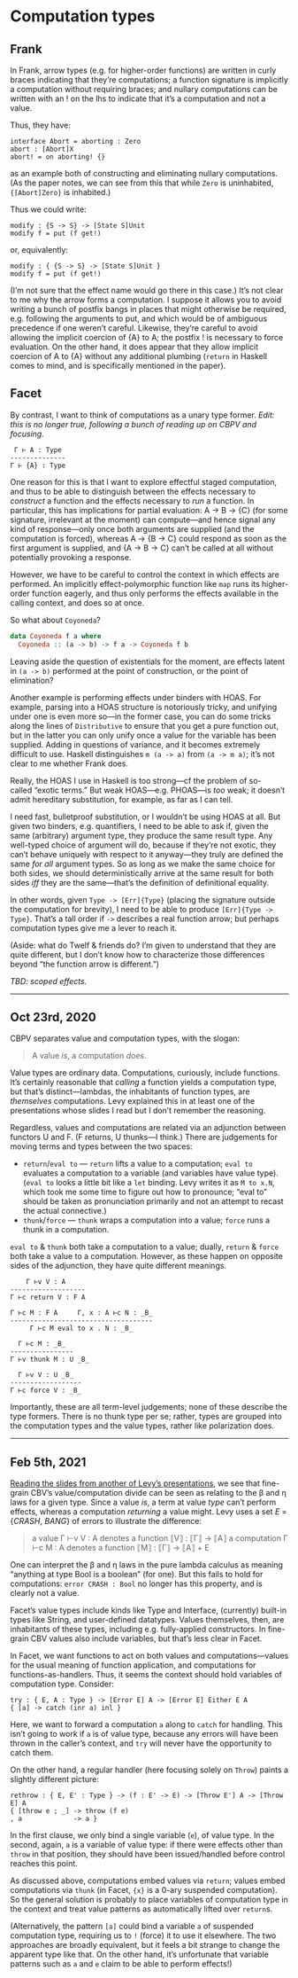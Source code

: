 # Computation types

## Frank

In Frank, arrow types (e.g. for higher-order functions) are written in curly braces indicating that they’re computations; a function signature is implicitly a computation without requiring braces; and nullary computations can be written with an ! on the lhs to indicate that it’s a computation and not a value.

Thus, they have:

```frank
interface Abort = aborting : Zero
abort : [Abort]X
abort! = on aborting! {}
```

as an example both of constructing and eliminating nullary computations. (As the paper notes, we can see from this that while `Zero` is uninhabited, `{[Abort]Zero}` is inhabited.)

Thus we could write:

```frank
modify : {S -> S} -> [State S]Unit
modify f = put (f get!)
```

or, equivalently:

```frank
modify : { {S -> S} -> [State S]Unit }
modify f = put (f get!)
```

(I’m not sure that the effect name would go there in this case.) It’s not clear to me why the arrow forms a computation. I suppose it allows you to avoid writing a bunch of postfix bangs in places that might otherwise be required, e.g. following the arguments to put, and which would be of ambiguous precedence if one weren’t careful. Likewise, they’re careful to avoid allowing the implicit coercion of {A} to A; the postfix ! is necessary to force evaluation. On the other hand, it does appear that they allow implicit coercion of A to {A} without any additional plumbing (`return` in Haskell comes to mind, and is specifically mentioned in the paper).


## Facet

By contrast, I want to think of computations as a unary type former. _Edit: this is no longer true, following a bunch of reading up on CBPV and focusing._

```
 Γ ⊢ A : Type
--------------
Γ ⊢ {A} : Type
```

One reason for this is that I want to explore effectful staged computation, and thus to be able to distinguish between the effects necessary to _construct_ a function and the effects necessary to _run_ a function. In particular, this has implications for partial evaluation: A -> B -> {C} (for some signature, irrelevant at the moment) can compute—and hence signal any kind of response—only once both arguments are supplied (and the computation is forced), whereas A -> {B -> C} could respond as soon as the first argument is supplied, and {A -> B -> C} can’t be called at all without potentially provoking a response.

However, we have to be careful to control the context in which effects are performed. An implicitly effect-polymorphic function like `map` runs its higher-order function eagerly, and thus only performs the effects available in the calling context, and does so at once.

So what about `Coyoneda`?

```haskell
data Coyoneda f a where
  Coyoneda :: (a -> b) -> f a -> Coyoneda f b
```

Leaving aside the question of existentials for the moment, are effects latent in `(a -> b)` performed at the point of construction, or the point of elimination?

Another example is performing effects under binders with HOAS. For example, parsing into a HOAS structure is notoriously tricky, and unifying under one is even more so—in the former case, you can do some tricks along the lines of `Distributive` to ensure that you get a pure function out, but in the latter you can only unify once a value for the variable has been supplied. Adding in questions of variance, and it becomes extremely difficult to use. Haskell distinguishes `m (a -> a)` from `(a -> m a)`; it’s not clear to me whether Frank does.

Really, the HOAS I use in Haskell is too strong—cf the problem of so-called “exotic terms.” But weak HOAS—e.g. PHOAS—is _too_ weak; it doesn’t admit hereditary substitution, for example, as far as I can tell.

I need fast, bulletproof substitution, or I wouldn’t be using HOAS at all. But given two binders, e.g. quantifiers, I need to be able to ask if, given the same (arbitrary) argument type, they produce the same result type. Any well-typed choice of argument will do, because if they’re not exotic, they can’t behave uniquely with respect to it anyway—they truly are defined the same _for all_ argument types. So as long as we make the same choice for both sides, we should deterministically arrive at the same result for both sides _iff_ they are the same—that’s the definition of definitional equality.

In other words, given `Type -> [Err]{Type}` (placing the signature outside the computation for brevity), I need to be able to produce `[Err]{Type -> Type}`. That’s a tall order if `->` describes a real function arrow; but perhaps computation types give me a lever to reach it.

(Aside: what do Twelf & friends do? I’m given to understand that they are quite different, but I don’t know how to characterize those differences beyond “the function arrow is different.”)

_TBD: scoped effects._


----


## Oct 23rd, 2020

CBPV separates value and computation types, with the slogan:

> A value _is_, a computation _does_.

Value types are ordinary data. Computations, curiously, include functions. It’s certainly reasonable that _calling_ a function yields a computation type, but that’s distinct—lambdas, the inhabitants of function types, are _themselves_ computations. Levy explained this in at least one of the presentations whose slides I read but I don’t remember the reasoning.

Regardless, values and computations are related via an adjunction between functors U and F. (F returns, U thunks—I think.) There are judgements for moving terms and types between the two spaces:

- `return`/`eval to` — `return` lifts a value to a computation; `eval to` evaluates a computation to a variable (and variables have value type). (`eval to` looks a little bit like a `let` binding. Levy writes it as `M to x.N`, which took me some time to figure out how to pronounce; “eval to” should be taken as pronunciation primarily and not an attempt to recast the actual connective.)
- `thunk`/`force` — `thunk` wraps a computation into a value; `force` runs a thunk in a computation.

`eval to` & `thunk` both take a computation to a value; dually, `return` & `force` both take a value to a computation. However, as these happen on opposite sides of the adjunction, they have quite different meanings.

```
    Γ ⊢v V : A
-------------------
Γ ⊢c return V : F A
```

```
Γ ⊢c M : F A     Γ, x : A ⊢c N : _B_
------------------------------------
     Γ ⊢c M eval to x . N : _B_
```

```
  Γ ⊢c M : _B_
----------------
Γ ⊢v thunk M : U _B_
```

```
  Γ ⊢v V : U _B_
------------------
Γ ⊢c force V : _B_
```

Importantly, these are all term-level judgements; none of these describe the type formers. There is no thunk type per se; rather, types are grouped into the computation types and the value types, rather like polarization does.


----


## Feb 5th, 2021

[Reading the slides from another of Levy’s presentations](https://www.cs.bham.ac.uk/~pbl/mgsfastlam.pdf), we see that fine-grain CBV’s value/computation divide can be seen as relating to the β and η laws for a given type. Since a value _is_, a term at value _type_ can’t perform effects, whereas a computation _returning_ a value might. Levy uses a set _E_ = {_CRASH_, _BANG_} of errors to illustrate the difference:

> a value Γ ⊢v V : A denotes a function ⟦V⟧ : ⟦Γ⟧ → ⟦A⟧
> a computation Γ ⊢c M : A denotes a function ⟦M⟧ : ⟦Γ⟧ → ⟦A⟧ + E

One can interpret the β and η laws in the pure lambda calculus as meaning “anything at type Bool is a boolean” (for one). But this fails to hold for computations: `error CRASH : Bool` no longer has this property, and is clearly not a value.

Facet’s value types include kinds like Type and Interface, (currently) built-in types like String, and user-defined datatypes. Values themselves, then, are inhabitants of these types, including e.g. fully-applied constructors. In fine-grain CBV values also include variables, but that’s less clear in Facet.

In Facet, we want functions to act on both values and computations—values for the usual meaning of function application, and computations for functions-as-handlers. Thus, it seems the context should hold variables of computation type. Consider:

```facet
try : { E, A : Type } -> [Error E] A -> [Error E] Either E A
{ [a] -> catch (inr a) inl }
```

Here, we want to forward a computation `a` along to `catch` for handling. This isn’t going to work if `a` is of value type, because any errors will have been thrown in the caller’s context, and `try` will never have the opportunity to catch them.

On the other hand, a regular handler (here focusing solely on `Throw`) paints a slightly different picture:

```facet
rethrow : { E, E' : Type } -> (f : E' -> E) -> [Throw E'] A -> [Throw E] A
{ [throw e ; _] -> throw (f e)
, a             -> a }
```
In the first clause, we only bind a single variable (`e`), of value type. In the second, again, `a` is a variable of value type: if there were effects other than `throw` in that position, they should have been issued/handled before control reaches this point.

As discussed above, computations embed values via `return`; values embed computations via `thunk` (in Facet, `{x}` is a 0-ary suspended computation). So the general solution is probably to place variables of computation type in the context and treat value patterns as automatically lifted over `return`s.

(Alternatively, the pattern `[a]` could bind a variable `a` of suspended computation type, requiring us to `!` (force) it to use it elsewhere. The two approaches are broadly equivalent, but it feels a bit strange to change the apparent type like that. On the other hand, it’s unfortunate that variable patterns such as `a` and `e` claim to be able to perform effects!)
